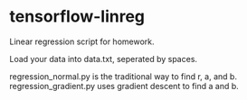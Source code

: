 # tensorflow-linreg
Linear regression script for homework.

Load your data into data.txt, seperated by spaces.

regression_normal.py is the traditional way to find r, a, and b.
regression_gradient.py uses gradient descent to find a and b.
